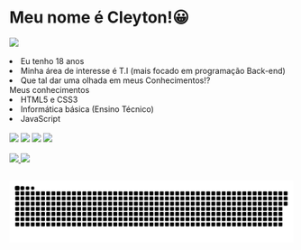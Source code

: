 # Meu nome é Cleyton!:grinning:
<a href="https://www.linkedin.com/in/CleytonSilva7/" target="_blank"><img src="https://img.shields.io/badge/-LinkedIn-%230077B5?style=for-the-badge&logo=linkedin&logoColor=white" target="_blank"></a>
<br>
<li>Eu tenho 18 anos</li> 
<li>Minha área de interesse é T.I (mais focado em programação Back-end)</li>
<li>Que tal dar uma olhada em meus Conhecimentos⁉</li>
Meus conhecimentos
<li>HTML5 e CSS3</li>
<li>Informática básica (Ensino Técnico)</li>
<li>JavaScript</li>
<br>


<div>
  <img width= 6% src="https://cdn.jsdelivr.net/gh/devicons/devicon/icons/bootstrap/bootstrap-plain-wordmark.svg" />
  <img width= 6% src="https://cdn.jsdelivr.net/gh/devicons/devicon/icons/html5/html5-plain-wordmark.svg" />
  <img width= 6% src="https://cdn.jsdelivr.net/gh/devicons/devicon/icons/css3/css3-plain-wordmark.svg" />
  <img width= 6% src="https://cdn.jsdelivr.net/gh/devicons/devicon/icons/javascript/javascript-plain.svg" />  
</div>
    <br>
<div align="left">
  <a href="https://github.com/CleytonSilva7">
  <img width="46%" src="https://github-readme-stats.vercel.app/api?username=CleytonSilva7&show_icons=true&theme=highcontrast&include_all_commits=true&count_private=true"/>
    
  <img width="50%" src="https://github-readme-stats.vercel.app/api/top-langs/?username=CleytonSilva7&layout=compact&langs_count=7&theme=highcontrast"/>
  </div>
  
  ##
  

  ![cobrinha](https://github.com/vinivazzz/vinivazzz/blob/main/cobrinha.svg)
